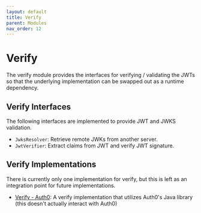 ```yaml
---
layout: default
title: Verify
parent: Modules
nav_order: 12
---
```


# Verify

The verify module provides the interfaces for verifying / validating the JWTs so that the underlying implementation can be swapped out as a runtime dependency.

## Verify Interfaces

The following interfaces are implemented to provide JWT and JWKS validation.

- `JwksResolver`: Retrieve remote JWKs from another server.
- `JwtVerifier`: Extract claims from JWT and verify JWT signature.

## Verify Implementations

There is currently only one implementation for verify, but this is left as an integration point for future implementations.

- [Verify - Auth0](/docs/modules/verifyauth0.md): A verify implementation that utilizes Auth0's Java library (this doesn't actually interact with Auth0)
